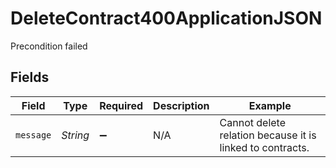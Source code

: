 # DeleteContract400ApplicationJSON

Precondition failed


## Fields

| Field                                                     | Type                                                      | Required                                                  | Description                                               | Example                                                   |
| --------------------------------------------------------- | --------------------------------------------------------- | --------------------------------------------------------- | --------------------------------------------------------- | --------------------------------------------------------- |
| `message`                                                 | *String*                                                  | :heavy_minus_sign:                                        | N/A                                                       | Cannot delete relation because it is linked to contracts. |